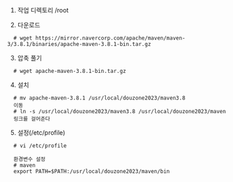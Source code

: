 1. 작업 디렉토리
   /root

2. 다운로드
```
  # wget https://mirror.navercorp.com/apache/maven/maven-3/3.8.1/binaries/apache-maven-3.8.1-bin.tar.gz
```

3. 압축 풀기
```
  # wget apache-maven-3.8.1-bin.tar.gz
```

4. 설치
```
  # mv apache-maven-3.8.1 /usr/local/douzone2023/maven3.8
  이동
  # ln -s /usr/local/douzone2023/maven3.8 /usr/local/douzone2023/maven
  링크를 걸어준다
```
  
5. 설정(/etc/profile)
```
  # vi /etc/profile
  
  환경변수 설정
  # maven
  export PATH=$PATH:/usr/local/douzone2023/maven/bin
  ```
